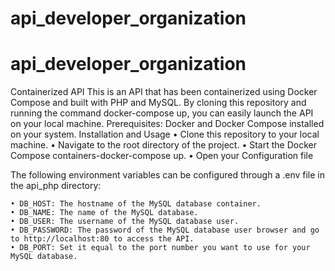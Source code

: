 # api_developer_organization
# api_developer_organization
Containerized API
This is an API that has been containerized using Docker Compose and built with PHP and MySQL. By cloning this repository and running the command docker-compose up, you can easily launch the API on your local machine.
Prerequisites:
Docker and Docker Compose installed on your system.
Installation and Usage
    • Clone this repository to your local machine.
    • Navigate to the root directory of the project.
    • Start the Docker Compose containers-docker-compose up.
    • Open your Configuration file

The following environment variables can be configured through a .env file in the api_php directory:

    • DB_HOST: The hostname of the MySQL database container.
    • DB_NAME: The name of the MySQL database.
    • DB_USER: The username of the MySQL database user.
    • DB_PASSWORD: The password of the MySQL database user browser and go to http://localhost:80 to access the API.
    • DB_PORT: Set it equal to the port number you want to use for your MySQL database.

